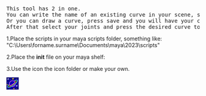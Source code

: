 <pre>
This tool has 2 in one.
You can write the name of an existing curve in your scene, select your joints and then create FKchain.
Or you can draw a curve, press save and you will have your curve saved in your custom library. 
After that select your joints and press the desired curve to create your chain.
</pre>

1.Place the scripts in your maya scripts folder, something like: "C:\Users\forname.surname\Documents\maya\2023\scripts"

2.Place the __init__ file on your maya shelf:

3.Use the icon the icon folder or make your own.

![control_icon](icon/CTRL_CREATOR_Vinc.png)
